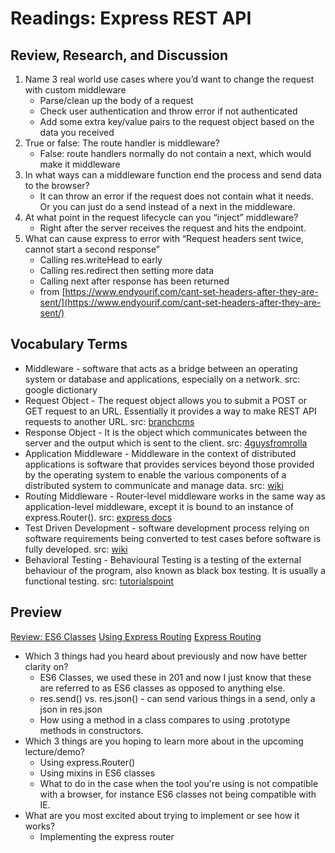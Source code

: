 # Readings: Express REST API

## Review, Research, and Discussion

1. Name 3 real world use cases where you’d want to change the request with custom middleware
    - Parse/clean up the body of a request
    - Check user authentication and throw error if not authenticated
    - Add some extra key/value pairs to the request object based on the data you received
1. True or false: The route handler is middleware?
    - False: route handlers normally do not contain a next, which would make it middleware
1. In what ways can a middleware function end the process and send data to the browser?
    - It can throw an error if the request does not contain what it needs. Or you can just do a send instead of a next in the middleware.
1. At what point in the request lifecycle can you “inject” middleware?
    - Right after the server receives the request and hits the endpoint.
1. What can cause express to error with “Request headers sent twice, cannot start a second response”
    - Calling res.writeHead to early
    - Calling res.redirect then setting more data
    - Calling next after response has been returned
    - from [https://www.endyourif.com/cant-set-headers-after-they-are-sent/](https://www.endyourif.com/cant-set-headers-after-they-are-sent/)

## Vocabulary Terms

- Middleware - software that acts as a bridge between an operating system or database and applications, especially on a network. src: google dictionary
- Request Object - The request object allows you to submit a POST or GET request to an URL. Essentially it provides a way to make REST API requests to another URL. src: [branchcms](https://www.branchcms.com/learn/docs/developer/twig/request-object)
- Response Object - It is the object which communicates between the server and the output which is sent to the client. src: [4guysfromrolla](https://www.4guysfromrolla.com/webtech/faq/Beginner/faq3.shtml)
- Application Middleware - Middleware in the context of distributed applications is software that provides services beyond those provided by the operating system to enable the various components of a distributed system to communicate and manage data.  src: [wiki](https://en.wikipedia.org/wiki/Middleware_(distributed_applications))
- Routing Middleware - Router-level middleware works in the same way as application-level middleware, except it is bound to an instance of express.Router(). src: [express docs](https://expressjs.com/en/guide/using-middleware.html#middleware.router)
- Test Driven Development - software development process relying on software requirements being converted to test cases before software is fully developed. src: [wiki](https://en.wikipedia.org/wiki/Test-driven_development)
- Behavioral Testing - Behavioural Testing is a testing of the external behaviour of the program, also known as black box testing. It is usually a functional testing. src: [tutorialspoint](https://www.tutorialspoint.com/software_testing_dictionary/behaviour_testing.htm#:~:text=Behavioural%20Testing%20is%20a%20testing,is%20usually%20a%20functional%20testing.)

## Preview

[Review: ES6 Classes](https://developer.mozilla.org/en-US/docs/Web/JavaScript/Reference/Classes)
[Using Express Routing](https://expressjs.com/en/guide/routing.html)
[Express Routing](https://scotch.io/tutorials/learn-to-use-the-new-router-in-expressjs-4)

- Which 3 things had you heard about previously and now have better clarity on?
  - ES6 Classes, we used these in 201 and now I just know that these are referred to as ES6 classes as opposed to anything else.
  - res.send() vs. res.json() - can send various things in a send, only a json in res.json
  - How using a method in a class compares to using .prototype methods in constructors.
- Which 3 things are you hoping to learn more about in the upcoming lecture/demo?
  - Using express.Router()
  - Using mixins in ES6 classes
  - What to do in the case when the tool you're using is not compatible with a browser, for instance ES6 classes not being compatible with IE.
- What are you most excited about trying to implement or see how it works?
  - Implementing the express router
